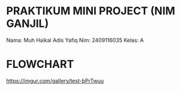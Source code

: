 # PRAKTIKUM MINI PROJECT (NIM GANJIL)
Nama: Muh Haikal Adis Yafiq 
Nim: 2409116035
Kelas: A

# FLOWCHART

https://imgur.com/gallery/test-bPrTwuu
